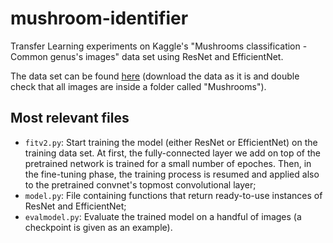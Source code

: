 # mushroom-identifier
Transfer Learning experiments on Kaggle's "Mushrooms classification - Common genus's images" data set using ResNet and EfficientNet.

The data set can be found [here](https://www.kaggle.com/maysee/mushrooms-classification-common-genuss-images) (download the data as it is and double check that all images are inside a folder called "Mushrooms").

## Most relevant files
- `fitv2.py`: Start training the model (either ResNet or EfficientNet) on the training data set. At first, the fully-connected layer we add on top of the pretrained network is trained for a small number of epoches. Then, in the fine-tuning phase, the training process is resumed and applied also to the pretrained convnet's topmost convolutional layer;
- `model.py`: File containing functions that return ready-to-use instances of ResNet and EfficientNet; 
- `evalmodel.py`: Evaluate the trained model on a handful of images (a checkpoint is given as an example).
